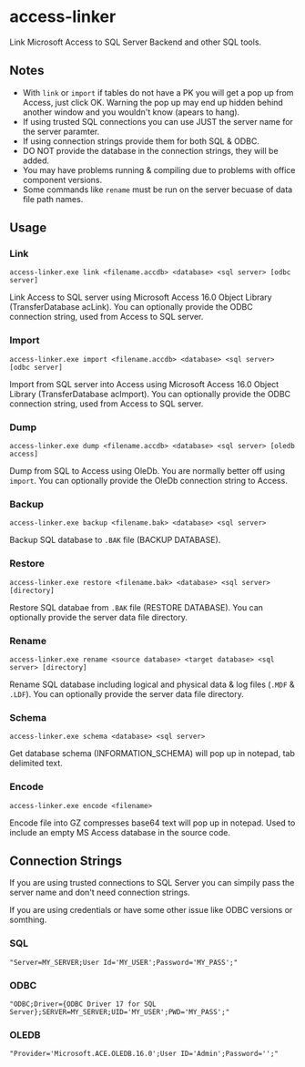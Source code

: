 # access-linker
Link Microsoft Access to SQL Server Backend and other SQL tools.

## Notes
- With `link` or `import` if tables do not have a PK you will get a pop up from Access, just click OK. Warning the pop up may end up hidden behind another window and you wouldn't know (apears to hang).
- If using trusted SQL connections you can use JUST the server name for the server paramter.
- If using connection strings provide them for both SQL & ODBC.
- DO NOT provide the database in the connection strings, they will be added.
- You may have problems running & compiling due to problems with office component versions.
- Some commands like `rename` must be run on the server becuase of data file path names.

## Usage

### Link
`access-linker.exe link <filename.accdb> <database> <sql server> [odbc server]`

Link Access to SQL server using Microsoft Access 16.0 Object Library (TransferDatabase acLink). You can optionally provide the ODBC connection string, used from Access to SQL server.

### Import
`access-linker.exe import <filename.accdb> <database> <sql server> [odbc server]`

Import from SQL server into Access using Microsoft Access 16.0 Object Library (TransferDatabase acImport). You can optionally provide the ODBC connection string, used from Access to SQL server.

### Dump
`access-linker.exe dump <filename.accdb> <database> <sql server> [oledb access]`

Dump from SQL to Access using OleDb. You are normally better off using `import`. You can optionally provide the OleDb connection string to Access.

### Backup
`access-linker.exe backup <filename.bak> <database> <sql server>`

Backup SQL database to `.BAK` file (BACKUP DATABASE).

### Restore
`access-linker.exe restore <filename.bak> <database> <sql server> [directory]`

Restore SQL databae from `.BAK` file (RESTORE DATABASE). You can optionally provide the server data file directory.

### Rename
`access-linker.exe rename <source database> <target database> <sql server> [directory]`

Rename SQL database including logical and physical data & log files (`.MDF` & `.LDF`). You can optionally provide the server data file directory.

### Schema
`access-linker.exe schema <database> <sql server>`

Get database schema (INFORMATION_SCHEMA) will pop up in notepad, tab delimited text.

### Encode
`access-linker.exe encode <filename>`

Encode file into GZ compresses base64 text will pop up in notepad. Used to include an empty MS Access database in the source code.

## Connection Strings
If you are using trusted connections to SQL Server you can simpily pass the server name and don't need connection strings.

If you are using credentials or have some other issue like ODBC versions or somthing.

### SQL

```
"Server=MY_SERVER;User Id='MY_USER';Password='MY_PASS';"
```

### ODBC

```
"ODBC;Driver={ODBC Driver 17 for SQL Server};SERVER=MY_SERVER;UID='MY_USER';PWD='MY_PASS';"
```

### OLEDB

```
"Provider='Microsoft.ACE.OLEDB.16.0';User ID='Admin';Password='';"
```
